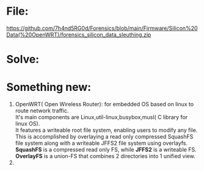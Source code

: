 # File:
https://github.com/7h4nd5RG0d/Forensics/blob/main/Firmware/Silicon%20Data(%20OpenWRT)/forensics_silicon_data_sleuthing.zip

# Solve:

  
# Something new:
1) OpenWRT( Open Wireless Router): for embedded OS based on linux to route network traffic.  
   It's main components are Linux,util-linux,busybox,musl( C library for linux OS).  
   It features a writeable root file system, enabling users to modify any file.  
   This is accomplished by overlaying a read only compressed SquashFS file system along with a writeable JFFS2 file system using overlayfs.  
   **SquashFS** is a compressed read only FS, while **JFFS2** is a writeable FS.  
   **OverlayFS** is a union-FS that combines 2 directories into 1 unified view.  
3) 
